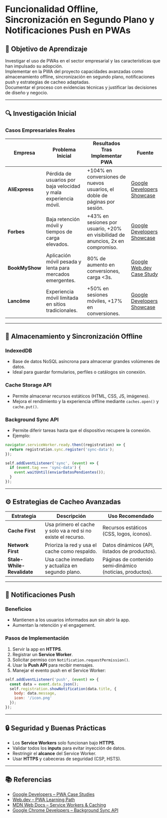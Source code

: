 
# Funcionalidad Offline, Sincronización en Segundo Plano y Notificaciones Push en PWAs

## 📘 Objetivo de Aprendizaje
Investigar el uso de PWAs en el sector empresarial y las características que han impulsado su adopción.  
Implementar en la PWA del proyecto capacidades avanzadas como almacenamiento offline, sincronización en segundo plano, notificaciones push y estrategias de cacheo adaptadas.  
Documentar el proceso con evidencias técnicas y justificar las decisiones de diseño y negocio.

---

## 🔍 Investigación Inicial

### Casos Empresariales Reales

| Empresa | Problema Inicial | Resultados Tras Implementar PWA | Fuente |
|----------|------------------|----------------------------------|--------|
| **AliExpress** | Pérdida de usuarios por baja velocidad y mala experiencia móvil. | +104% en conversiones de nuevos usuarios, el doble de páginas por sesión. | [Google Developers Showcase](https://developers.google.com/web/showcase/2017/aliexpress) |
| **Forbes** | Baja retención móvil y tiempos de carga elevados. | +43% en sesiones por usuario, +20% en visibilidad de anuncios, 2x en compromiso. | [Google Developers Showcase](https://developers.google.com/web/showcase/2017/forbes) |
| **BookMyShow** | Aplicación móvil pesada y lenta para mercados emergentes. | 80% de aumento en conversiones, carga <3s. | [Google Web.dev Case Study](https://web.dev/showcase/bookmyshow/) |
| **Lancôme** | Experiencia móvil limitada en sitios tradicionales. | +50% en sesiones móviles, +17% en conversiones. | [Google Developers Showcase](https://developers.google.com/web/showcase/2017/lancome) |

---

## 💾 Almacenamiento y Sincronización Offline

### **IndexedDB**
- Base de datos NoSQL asíncrona para almacenar grandes volúmenes de datos.  
- Ideal para guardar formularios, perfiles o catálogos sin conexión.

### **Cache Storage API**
- Permite almacenar recursos estáticos (HTML, CSS, JS, imágenes).  
- Mejora el rendimiento y la experiencia offline mediante `caches.open()` y `cache.put()`.

### **Background Sync API**
- Permite diferir tareas hasta que el dispositivo recupere la conexión.  
- Ejemplo:
```js
navigator.serviceWorker.ready.then((registration) => {
  return registration.sync.register('sync-data');
});

self.addEventListener('sync', (event) => {
  if (event.tag === 'sync-data') {
    event.waitUntil(enviarDatosPendientes());
  }
});
```

---

## ⚙️ Estrategias de Cacheo Avanzadas

| Estrategia | Descripción | Uso Recomendado |
|-------------|--------------|----------------|
| **Cache First** | Usa primero el cache y solo va a red si no existe el recurso. | Recursos estáticos (CSS, logos, íconos). |
| **Network First** | Prioriza la red y usa el cache como respaldo. | Datos dinámicos (API, listados de productos). |
| **Stale-While-Revalidate** | Usa cache inmediato y actualiza en segundo plano. | Páginas de contenido semi‑dinámico (noticias, productos). |

---

## 🔔 Notificaciones Push

### Beneficios
- Mantienen a los usuarios informados aun sin abrir la app.
- Aumentan la retención y el engagement.

### Pasos de Implementación
1. Servir la app en **HTTPS**.
2. Registrar un **Service Worker**.
3. Solicitar permiso con `Notification.requestPermission()`.
4. Usar la **Push API** para recibir mensajes.
5. Manejar el evento push en el Service Worker:

```js
self.addEventListener('push', (event) => {
  const data = event.data.json();
  self.registration.showNotification(data.title, {
    body: data.message,
    icon: '/icon.png'
  });
});
```

---

## 🔒 Seguridad y Buenas Prácticas

- Los **Service Workers** solo funcionan bajo **HTTPS**.  
- Validar todos los **inputs** para evitar inyección de datos.  
- Restringir el **alcance** del Service Worker.  
- Usar **HTTPS** y cabeceras de seguridad (CSP, HSTS).

---

## 📚 Referencias
- [Google Developers – PWA Case Studies](https://developers.google.com/web/showcase)
- [Web.dev – PWA Learning Path](https://web.dev/learn/pwa/)
- [MDN Web Docs – Service Workers & Caching](https://developer.mozilla.org/en-US/docs/Web/API/Service_Worker_API)
- [Google Chrome Developers – Background Sync API](https://developer.chrome.com/docs/workbox/modules/workbox-background-sync/)
